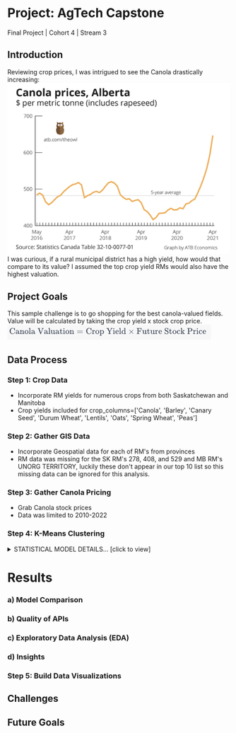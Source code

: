 # Project: AgTech Capstone
Final Project | Cohort 4 | Stream 3

## Introduction
Reviewing crop prices, I was intrigued to see the Canola drastically increasing:
![Canola Pricing](https://raw.githubusercontent.com/cboyda/AgTech/main/Visuals/CanolaPrices.png)
I was curious, if a rural municipal district has a high yield, how would that compare to its value? 
I assumed the top crop yield RMs would also have the highest valuation.

## Project Goals
This sample challenge is to go shopping for the best canola-valued fields.  Value will be calculated by taking the crop yield x stock crop price.
![Canola Valuation Function](https://raw.githubusercontent.com/cboyda/AgTech/main/Visuals/canola_function.png)

## Data Process
### Step 1: Crop Data

* Incorporate RM yields for numerous crops from both Saskatchewan and Manitoba
* Crop yields included for crop_columns=['Canola', 'Barley', 'Canary Seed', 'Durum Wheat', 'Lentils', 'Oats', 'Spring Wheat', 'Peas']

### Step 2: Gather GIS Data

* Incorporate Geospatial data for each of RM's from provinces
* RM data was missing for the SK RM's 278, 408, and 529 and MB RM's UNORG TERRITORY, luckily these don't appear in our top 10 list so this missing data can be ignored for this analysis.

### Step 3: Gather Canola Pricing

* Grab Canola stock prices
* Data was limited to 2010-2022

### Step 4: K-Means Clustering
<details>
  <summary>STATISTICAL MODEL DETAILS... [click to view]</summary>
  
#### Regression Statistical Models

#### Classification Statistical Models

</details>

# Results
### a) Model Comparison

### b) Quality of APIs

### c) Exploratory Data Analysis (EDA)

### d) Insights

### Step 5: Build Data Visualizations

## Challenges

## Future Goals
